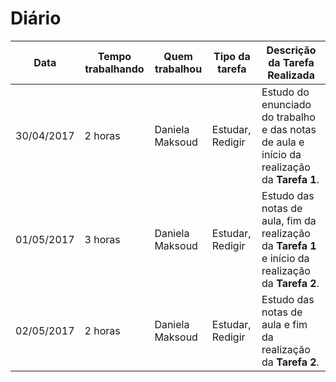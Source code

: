 # Diário #

Data | Tempo trabalhando | Quem trabalhou | Tipo da tarefa | Descrição da Tarefa Realizada
------------ | ------------- | ------------- | ------------- | -------------
30/04/2017 | 2 horas | Daniela Maksoud | Estudar, Redigir | Estudo do enunciado do trabalho e das notas de aula e início da realização da **Tarefa 1**.
01/05/2017 | 3 horas | Daniela Maksoud | Estudar, Redigir | Estudo das notas de aula, fim da realização da **Tarefa 1** e início da realização da **Tarefa 2**.
02/05/2017 | 2 horas | Daniela Maksoud | Estudar, Redigir | Estudo das notas de aula e fim da realização da **Tarefa 2**.
